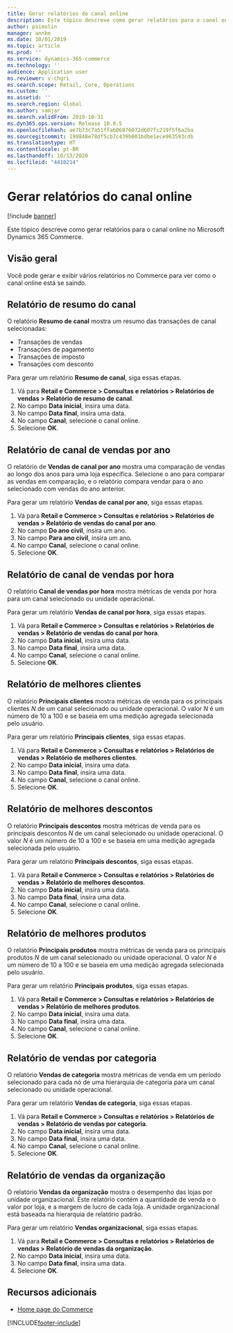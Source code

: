 ```yaml
---
title: Gerar relatórios do canal online
description: Este tópico descreve como gerar relatórios para o canal online no Microsoft Dynamics 365 Commerce.
author: psimolin
manager: annbe
ms.date: 10/01/2019
ms.topic: article
ms.prod: ''
ms.service: dynamics-365-commerce
ms.technology: ''
audience: Application user
ms.reviewer: v-chgri
ms.search.scope: Retail, Core, Operations
ms.custom: ''
ms.assetid: ''
ms.search.region: Global
ms.author: samjar
ms.search.validFrom: 2019-10-31
ms.dyn365.ops.version: Release 10.0.5
ms.openlocfilehash: ae7b73c7a51ffa606876072d607fc219f5f6a2ba
ms.sourcegitcommit: 199848e78df5cb7c439b001bdbe1ece963593cdb
ms.translationtype: HT
ms.contentlocale: pt-BR
ms.lasthandoff: 10/13/2020
ms.locfileid: "4410214"
---
```

# <a name="generate-online-channel-reports"></a>Gerar relatórios do canal online


[!include [banner](includes/banner.md)]

Este tópico descreve como gerar relatórios para o canal online no Microsoft Dynamics 365 Commerce.

## <a name="overview"></a>Visão geral

Você pode gerar e exibir vários relatórios no Commerce para ver como o canal online está se saindo.

## <a name="channel-summary-report"></a>Relatório de resumo do canal

O relatório **Resumo de canal** mostra um resumo das transações de canal selecionadas:

- Transações de vendas
- Transações de pagamento
- Transações de imposto
- Transações com desconto

Para gerar um relatório **Resumo de canal**, siga essas etapas.

1. Vá para **Retail e Commerce \> Consultas e relatórios \> Relatórios de vendas \> Relatório de resumo de canal**.
1. No campo **Data inicial**, insira uma data.
1. No campo **Data final**, insira uma data.
1. No campo **Canal**, selecione o canal online.
1. Selecione **OK**.
 
## <a name="channel-sales-by-year-report"></a>Relatório de canal de vendas por ano 

O relatório de **Vendas de canal por ano** mostra uma comparação de vendas ao longo dos anos para uma loja específica. Selecione o ano para comparar as vendas em comparação, e o relatório compara vendar para o ano selecionado com vendas do ano anterior.

Para gerar um relatório **Vendas de canal por ano**, siga essas etapas.

1. Vá para **Retail e Commerce \> Consultas e relatórios \> Relatórios de vendas \> Relatório de vendas do canal por ano**.
1. No campo **Do ano civil**, insira um ano.
1. No campo **Para ano civil**, insira um ano.
1. No campo **Canal**, selecione o canal online.
1. Selecione **OK**.

## <a name="channel-sales-by-hour-report"></a>Relatório de canal de vendas por hora

O relatório **Canal de vendas por hora** mostra métricas de venda por hora para um canal selecionado ou unidade operacional.

Para gerar um relatório **Vendas de canal por hora**, siga essas etapas.

1. Vá para **Retail e Commerce \> Consultas e relatórios \> Relatórios de vendas \> Relatório de vendas do canal por hora**.
1. No campo **Data inicial**, insira uma data.
1. No campo **Data final**, insira uma data.
1. No campo **Canal**, selecione o canal online.
1. Selecione **OK**.

## <a name="top-customers-report"></a>Relatório de melhores clientes

O relatório **Principais clientes** mostra métricas de venda para os principais clientes *N* de um canal selecionado ou unidade operacional. O valor *N* é um número de 10 a 100 e se baseia em uma medição agregada selecionada pelo usuário.

Para gerar um relatório **Principais clientes**, siga essas etapas.

1. Vá para **Retail e Commerce \> Consultas e relatórios \> Relatórios de vendas \> Relatório de melhores clientes**.
1. No campo **Data inicial**, insira uma data.
1. No campo **Data final**, insira uma data.
1. No campo **Canal**, selecione o canal online.
1. Selecione **OK**.

## <a name="top-discounts-report"></a>Relatório de melhores descontos

O relatório **Principais descontos** mostra métricas de venda para os principais descontos *N* de um canal selecionado ou unidade operacional. O valor *N* é um número de 10 a 100 e se baseia em uma medição agregada selecionada pelo usuário.

Para gerar um relatório **Principais descontos**, siga essas etapas.

1. Vá para **Retail e Commerce \> Consultas e relatórios \> Relatórios de vendas \> Relatório de melhores descontos**.
1. No campo **Data inicial**, insira uma data.
1. No campo **Data final**, insira uma data.
1. No campo **Canal**, selecione o canal online.
1. Selecione **OK**.

## <a name="top-products-report"></a>Relatório de melhores produtos

O relatório **Principais produtos** mostra métricas de venda para os principais produtos *N* de um canal selecionado ou unidade operacional. O valor *N* é um número de 10 a 100 e se baseia em uma medição agregada selecionada pelo usuário.

Para gerar um relatório **Principais produtos**, siga essas etapas.

1. Vá para **Retail e Commerce \> Consultas e relatórios \> Relatórios de vendas \> Relatório de melhores produtos**.
1. No campo **Data inicial**, insira uma data.
1. No campo **Data final**, insira uma data.
1. No campo **Canal**, selecione o canal online.
1. Selecione **OK**.

## <a name="category-sales-report"></a>Relatório de vendas por categoria

O relatório **Vendas de categoria** mostra métricas de venda em um período selecionado para cada nó de uma hierarquia de categoria para um canal selecionado ou unidade operacional.

Para gerar um relatório **Vendas de categoria**, siga essas etapas.

1. Vá para **Retail e Commerce \> Consultas e relatórios \> Relatórios de vendas \> Relatório de vendas por categoria**.
1. No campo **Data inicial**, insira uma data.
1. No campo **Data final**, insira uma data.
1. No campo **Canal**, selecione o canal online.
1. Selecione **OK**.

## <a name="organization-sales-report"></a>Relatório de vendas da organização

O relatório **Vendas da organização** mostra o desempenho das lojas por unidade organizacional. Este relatório contém a quantidade de venda e o valor por loja, e a margem de lucro de cada loja. A unidade organizacional está baseada na hierarquia de relatório padrão.

Para gerar um relatório **Vendas organizacional**, siga essas etapas.

1. Vá para **Retail e Commerce \> Consultas e relatórios \> Relatórios de vendas \> Relatório de vendas da organização**.
1. No campo **Data inicial**, insira uma data.
1. No campo **Data final**, insira uma data.
1. Selecione **OK**.

## <a name="additional-resources"></a>Recursos adicionais

- [Home page do Commerce](../retail/index.md)


[!INCLUDE[footer-include](../includes/footer-banner.md)]